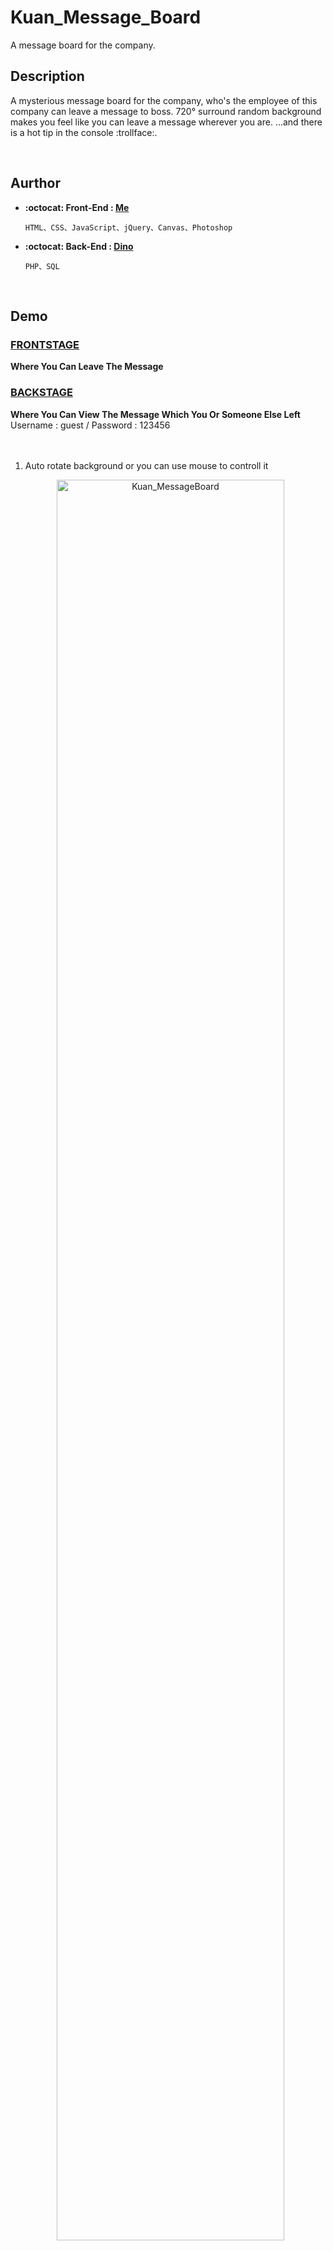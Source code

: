 # Kuan_Message_Board

A message board for the company.
<br/>

## Description

<p>A mysterious message board for the company, who's the employee of this company can leave a message to boss. 720° surround random background makes you feel like you can leave a message wherever you are. ...and there is a hot tip in the console :trollface:.</p>
<br/>

## Aurthor
* **:octocat: Front-End : [Me](https://github.com/yschen25)**
        
      HTML、CSS、JavaScript、jQuery、Canvas、Photoshop
      
* **:octocat: Back-End : [Dino](https://github.com/dinoyee)**

      PHP、SQL
<br/>

## Demo

### **[FRONTSTAGE](https://kuan-message-board.000webhostapp.com/)**
**Where You Can Leave The Message**

### **[BACKSTAGE](https://kuan-message-board.000webhostapp.com/wbms/login.php)**
**Where You Can View The Message Which You Or Someone Else Left**
<br/>
Username : guest / Password : 123456
<br/>
<br/>
<br/>

1. Auto rotate background or you can use mouse to controll it 
<p align="center">
   <img src="01.gif" alt="Kuan_MessageBoard" title="Kuan_MessageBoard" width="85%">
</p>
<br/>


2. Seeing Random background everytime when you reload the website
<p align="center">
   <img src="02.gif" alt="Kuan_MessageBoard" title="Kuan_MessageBoard" width="85%">
</p>
<br/>


3. If you open the DevTools then you will find out a little tip, just type and send it 
<p align="center">
   <img src="03.gif" alt="Kuan_MessageBoard" title="Kuan_MessageBoard" width="85%">
</p>
<br/>


3-1. Another version
<p align="center">
   <img src="04.gif" alt="Kuan_MessageBoard" title="Kuan_MessageBoard" width="85%">
</p>
<br/>

## Update

* **2018.09.11**

         * Adding meta tags
         * Fixing the textarea field doesn't clear when reload the website in IE and Edge
         * Fixing it can't type in the textarea in firefox
         
* **2018.09.20**

         * Build website on free web hosting
         * Build DB
         * Modify the code to connect free web hosting DB
         * Allow user to login whether type capital or lowercase letter at backstage
         * Remove hosting logo
<br/>

## Web Hosting
Using [000Webhost](https://www.000webhost.com/).
<br/>
<br/>

## Demo Editor tools
Using [ScreenToGif](http://www.screentogif.com/) to record and [ezGIF](https://ezgif.com/) to edit.

